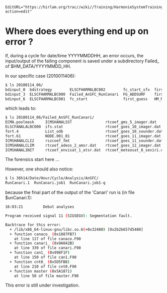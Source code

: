 ```@meta
EditURL="https://hirlam.org/trac//wiki//Training/HarmonieSystemTraining2011/Lecture/Installation/OnError?action=edit"
```
# Where does everything end up on error ?
If, during a cycle for date/time YYYYMMDDHH, an error occurs, the input/output of the failing component is saved under a subdirectory Failed_<component> of $HM_DATA/YYYYMMDD_HH.

In our specific case (2010011406):
```bash
$ ls 20100114_06/
bdinput_0  bdstrategy        ELSCFHARMALBC002        fc_start_sfx  first_guess_dfi                    odb            odb_can_ori  super6413
bdinput_3  ELSCFHARMALBC000  Failed_AnSFC_RunCanari  FG_ADDSURF    first_guess_sfx                    odb_can        oulan        very_first_guess
bdinput_6  ELSCFHARMALBC001  fc_start                first_guess   HM_MakeCycleInput_2010011406.html  odb_can_merge  super6378    very_first_guess_sfx
```
which leads to:
```bash
$ ls 20100114_06/Failed_AnSFC_RunCanari/
ECMA.poolmask     ICMSHANALSST               rtcoef_gms_5_imager.dat       rtcoef_metop_2_amsua.dat  rtcoef_noaa_15_avhrr.dat  rtcoef_noaa_16_hirs.dat   rtcoef_noaa_18_hirs.dat
ELSCFANALALBC000  ifs.stat                   rtcoef_goes_10_imager.dat     rtcoef_metop_2_hirs.dat   rtcoef_noaa_15_hirs.dat   rtcoef_noaa_17_amsua.dat  rtcoef_noaa_18_mhs.dat
fort.4            List_odb                   rtcoef_goes_10_sounder.dat    rtcoef_metop_2_mhs.dat    rtcoef_noaa_15_msu.dat    rtcoef_noaa_17_amsub.dat  rtcoef_noaa_19_amsua.dat
fort.61           NODE.001_01                rtcoef_goes_11_imager.dat     rtcoef_msg_1_seviri.dat   rtcoef_noaa_15_ssu.dat    rtcoef_noaa_17_avhrr.dat  rtcoef_noaa_19_hirs.dat
ICMSHANALCLI2     rszcoef_fmt                rtcoef_goes_11_sounder.dat    rtcoef_noaa_15_amsua.dat  rtcoef_noaa_16_amsua.dat  rtcoef_noaa_17_hirs.dat   rtcoef_noaa_19_mhs.dat
ICMSHANALCLIM     rtcoef_adeos_2_amsr.dat    rtcoef_goes_12_imager.dat     rtcoef_noaa_15_amsua.new  rtcoef_noaa_16_amsub.dat  rtcoef_noaa_18_amsua.dat  rtcoef_trmm_1_tmi.dat
ICMSHANALINIT     rtcoef_envisat_1_atsr.dat  rtcoef_meteosat_8_seviri.dat  rtcoef_noaa_15_amsub.dat  rtcoef_noaa_16_avhrr.dat  rtcoef_noaa_18_amsub.dat
```
The forensics start here ...

However, one should also notice:
```bash
$ ls 36h14/Date/Hour/Cycle/Analysis/AnSFC/
RunCanari.1  RunCanari.job1  RunCanari.job1-q
```
because the final part of the output of the 'Canari' run is (in file $unCanari.1):
```bash
16:03:21         Debut analyses 

Program received signal 11 (SIGSEGV): Segmentation fault.

Backtrace for this error:
  + /lib/x86_64-linux-gnu/libc.so.6(+0x32480) [0x2b2b657d5480]
  + function canaco_ (0x1087FB7)
    at line 117 of file canaco.F90
  + function canari_ (0x9A042B)
    at line 339 of file canari.F90
  + function can1_ (0x998F1F)
    at line 150 of file can1.F90
  + function cnt0_ (0x5D5FB8)
    at line 210 of file cnt0.F90
  + function master (0x5A1871)
    at line 50 of file master.F90
```
This error is still under investigation.